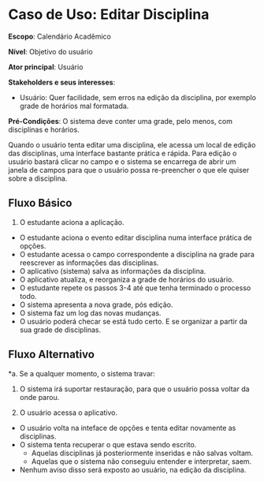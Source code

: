 # Caso de Uso: Editar Disciplina

__Escopo__: Calendário Acadêmico

__Nível__: Objetivo do usuário

__Ator principal__: Usuário

__Stakeholders e seus interesses__:

* Usuário: Quer facilidade, sem erros na edição da disciplina, por exemplo grade de horários mal formatada.

__Pré-Condições__: O sistema deve conter uma grade, pelo menos, com disciplinas e horários.

Quando o usuário tenta editar uma disciplina, ele acessa um local de edição das disciplinas, uma interface bastante prática e rápida. Para edição o usuário bastará clicar no campo e o sistema se encarrega de abrir um janela de campos para que o usuário possa re-preencher o que ele quiser sobre a disciplina.

## Fluxo Básico

1. O estudante aciona a aplicação.
+ O estudante aciona o evento editar disciplina numa interface prática de opções.
+ O estudante acessa o campo correspondente a disciplina na grade para reescrever as informações das disciplinas.
+ O aplicativo (sistema) salva as informações da disciplina.
+ O aplicativo atualiza, e reorganiza a grade de horários do usuário.
+ O estudante repete os passos 3-4 até que tenha terminado o processo todo.
+ O sistema apresenta a nova grade, pós edição.
+ O sistema faz um log das novas mudanças.
+ O usuário poderá checar se está tudo certo. E se organizar a partir da sua grade de disciplinas.

## Fluxo Alternativo

*a. Se a qualquer momento, o sistema travar:

  1. O sistema irá suportar restauração, para que o usuário possa voltar da onde parou.

1. O usuário acessa o aplicativo.
+ O usuário volta na inteface de opções e tenta editar novamente as disciplinas.
+ O sistema tenta recuperar o que estava sendo escrito.
  + Aquelas disciplinas já posteriormente inseridas e não salvas voltam.
  + Aquelas que o sistema não conseguiu entender e interpretar, saem.
+ Nenhum aviso disso será exposto ao usuário, na edição da disciplina.
